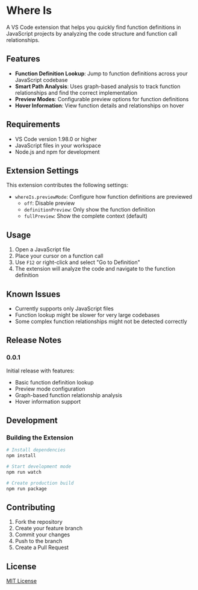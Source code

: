 # Where Is

A VS Code extension that helps you quickly find function definitions in JavaScript projects by analyzing the code structure and function call relationships.

## Features

- **Function Definition Lookup**: Jump to function definitions across your JavaScript codebase
- **Smart Path Analysis**: Uses graph-based analysis to track function relationships and find the correct implementation
- **Preview Modes**: Configurable preview options for function definitions
- **Hover Information**: View function details and relationships on hover

## Requirements

- VS Code version 1.98.0 or higher
- JavaScript files in your workspace
- Node.js and npm for development

## Extension Settings

This extension contributes the following settings:

* `whereIs.previewMode`: Configure how function definitions are previewed
  * `off`: Disable preview
  * `definitionPreview`: Only show the function definition
  * `fullPreview`: Show the complete context (default)

## Usage

1. Open a JavaScript file
2. Place your cursor on a function call
3. Use `F12` or right-click and select "Go to Definition"
4. The extension will analyze the code and navigate to the function definition

## Known Issues

- Currently supports only JavaScript files
- Function lookup might be slower for very large codebases
- Some complex function relationships might not be detected correctly

## Release Notes

### 0.0.1

Initial release with features:
- Basic function definition lookup
- Preview mode configuration
- Graph-based function relationship analysis
- Hover information support

## Development

### Building the Extension

```bash
# Install dependencies
npm install

# Start development mode
npm run watch

# Create production build
npm run package
```

## Contributing

1. Fork the repository
2. Create your feature branch
3. Commit your changes
4. Push to the branch
5. Create a Pull Request

## License

[MIT License](LICENSE)